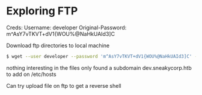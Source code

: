 # Exploring FTP
Creds:
Username: developer
Original-Password: m^AsY7vTKVT+dV1{WOU%@NaHkUAId3]C

Download ftp directories to local machine

```bash
$ wget --user developer --password 'm^AsY7vTKVT+dV1{WOU%@NaHkUAId3]C' -r ftp://10.10.10.197
```
nothing interesting in the files
only found a subdomain dev.sneakycorp.htb to add on /etc/hosts

Can try upload file on ftp to get a reverse shell